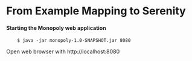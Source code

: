 # From Example Mapping to Serenity


#### Starting the Monopoly web application

        $ java -jar monopoly-1.0-SNAPSHOT.jar 8080
        
Open web browser with http://localhost:8080




